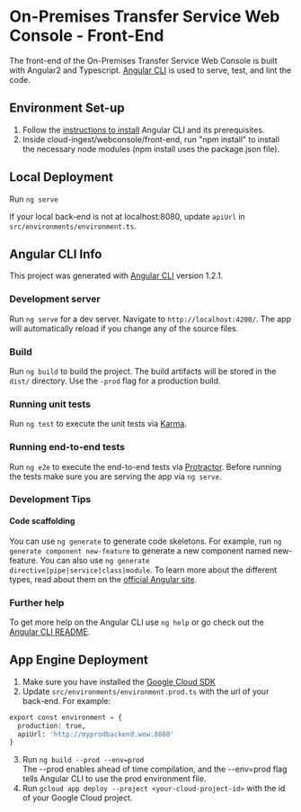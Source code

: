 # On-Premises Transfer Service Web Console - Front-End
The front-end of the On-Premises Transfer Service Web Console is built with Angular2 and Typescript.
[Angular CLI](https://cli.angular.io/) is used to serve, test, and lint the code.

## Environment Set-up
1. Follow the [instructions to install](https://github.com/angular/angular-cli#installation) Angular CLI and its prerequisites.
2. Inside cloud-ingest/webconsole/front-end, run "npm install" to install the necessary
node modules (npm install uses the package.json file).

## Local Deployment
Run `ng serve`

If your local back-end is not at localhost:8080, update `apiUrl` in `src/environments/environment.ts`.

## Angular CLI Info
This project was generated with [Angular CLI](https://github.com/angular/angular-cli) version 1.2.1.

### Development server

Run `ng serve` for a dev server. Navigate to `http://localhost:4200/`. The app will automatically reload if you change any of the source files.

### Build

Run `ng build` to build the project. The build artifacts will be stored in the `dist/` directory. Use the `-prod` flag for a production build.

### Running unit tests

Run `ng test` to execute the unit tests via [Karma](https://karma-runner.github.io).

### Running end-to-end tests

Run `ng e2e` to execute the end-to-end tests via [Protractor](http://www.protractortest.org/).
Before running the tests make sure you are serving the app via `ng serve`.

### Development Tips
#### Code scaffolding

You can use `ng generate` to generate code skeletons.
For example, run `ng generate component new-feature` to generate a
new component named new-feature. You can also use
`ng generate directive|pipe|service|class|module`.
To learn more about the different types, read about them on the
[official Angular site](https://angular.io/guide/architecture).

### Further help

To get more help on the Angular CLI use `ng help` or go check out the
[Angular CLI README](https://github.com/angular/angular-cli/blob/master/README.md).


## App Engine Deployment
1. Make sure you have installed the [Google Cloud SDK](https://cloud.google.com/sdk/docs/)
2. Update `src/environments/environment.prod.ts` with the url of your back-end.
  For example:
  ```python
  export const environment = {
    production: true,
    apiUrl: 'http://myprodbackend.wow:8080'
  }
  ```
3. Run `ng build --prod --env=prod`  
  The --prod enables ahead of time compilation, and the --env=prod flag tells Angular CLI to use the prod environment file.
4. Run `gcloud app deploy --project <your-cloud-project-id>` with the id of your Google Cloud project.


